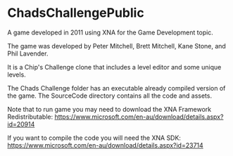 # ChadsChallengePublic
 A game developed in 2011 using XNA for the Game Development topic.

The game was developed by Peter Mitchell, Brett Mitchell, Kane Stone, and Phil Lavender.

It is a Chip's Challenge clone that includes a level editor and some unique levels.

The Chads Challenge folder has an executable already compiled version of the game. The SourceCode directory contains all the code and assets.

Note that to run game you may need to download the XNA Framework Redistributable: https://www.microsoft.com/en-au/download/details.aspx?id=20914

If you want to compile the code you will need the XNA SDK: https://www.microsoft.com/en-au/download/details.aspx?id=23714
